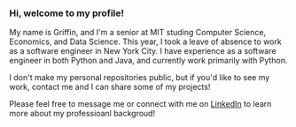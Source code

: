 ### Hi, welcome to my profile!

My name is Griffin, and I'm a senior at MIT studing Computer Science, Economics, and Data Science. This year, I took a leave of absence to work as a software engineer in New York City. I have experience as a software engineer in both Python and Java, and currently work primarily with Python.

I don't make my personal repositories public, but if you'd like to see my work, contact me and I can share some of my projects!

Please feel free to message me or connect with me on [LinkedIn](https://www.linkedin.com/in/griffinansel/) to learn more about my professioanl backgroud!
